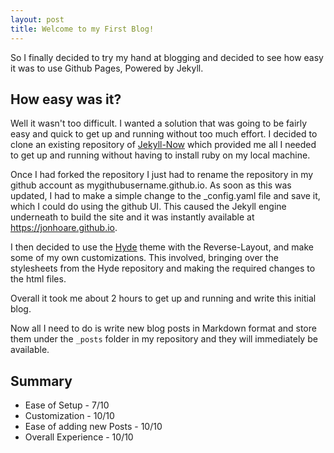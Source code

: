 ```yaml
---
layout: post
title: Welcome to my First Blog!
---
```


So I finally decided to try my hand at blogging and decided to see how easy it was to use Github Pages, Powered by Jekyll.

## How easy was it?
Well it wasn't too difficult. I wanted a solution that was going to be fairly easy and quick to get up and running without too much effort.
I decided to clone an existing repository of [Jekyll-Now](https://github.com/barryclark/jekyll-now) which provided me all I needed to get up and running without having to install ruby on my local machine.

Once I had forked the repository I just had to rename the repository in my github account as mygithubusername.github.io. As soon as this was updated, I had to make a simple change to the _config.yaml file and save it, which I could do using the github UI. This caused the Jekyll engine underneath to build the site and it was instantly available at https://jonhoare.github.io.

I then decided to use the [Hyde](https://github.com/poole/hyde) theme with the Reverse-Layout, and make some of my own customizations. This involved, bringing over the stylesheets from the Hyde repository and making the required changes to the html files.

Overall it took me about 2 hours to get up and running and write this initial blog.

Now all I need to do is write new blog posts in Markdown format and store them under the `_posts` folder in my repository and they will immediately be available.

## Summary

* Ease of Setup - 7/10
* Customization - 10/10
* Ease of adding new Posts - 10/10
* Overall Experience - 10/10 